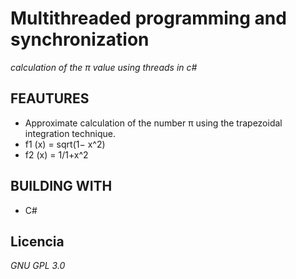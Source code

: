 

# Multithreaded programming and synchronization

_calculation of the π  value using threads in c#_

## FEAUTURES

* Approximate calculation of the number π using the trapezoidal integration technique.
* f1 (x) = sqrt(1− x^2)
* f2 (x) = 1/1+x^2


## BUILDING WITH

* C#

## Licencia 

_GNU GPL 3.0_
